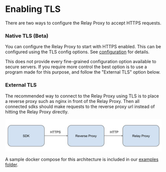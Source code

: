 # Enabling TLS
There are two ways to configure the Relay Proxy to accept HTTPS requests.

### Native TLS (Beta)
You can configure the Relay Proxy to start with HTTPS enabled. This can be configured using the TLS config options. See [configuration](./configuration.md) for details. 

This does not provide every fine-grained configuration option available to secure servers. If you require more control the best option is to use a program made for this purpose, and follow the "External TLS" option below.

### External TLS
The recommended way to connect to the Relay Proxy using TLS is to place a reverse proxy such as nginx in front of the Relay Proxy. Then all connected sdks should make requests to the reverse proxy url instead of hitting the Relay Proxy directly.

![TLS Setup](images/TLS.png?raw=true)

A sample docker compose for this architecture is included in our [examples folder](../examples/tls_reverse_proxy/README.md).